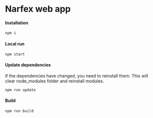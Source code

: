 # Narfex web app

#### Installation

`npm i`

#### Local run

`npm start`

#### Update dependencies

If the dependencies have changed, you need to reinstall them.
This will clear node_modules folder and reinstall modules.

`npm run update`

#### Build

`npm run build`